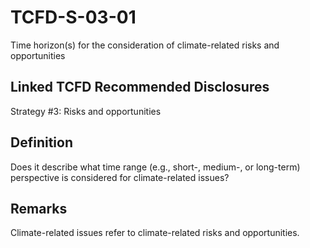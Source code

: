 # TCFD-S-03-01

Time horizon(s) for the consideration of climate-related risks and opportunities

## Linked TCFD Recommended Disclosures

Strategy #3: Risks and opportunities

## Definition

Does it describe what time range (e.g., short-, medium-, or long-term) perspective is considered for climate-related issues?

## Remarks

Climate-related issues refer to climate-related risks and opportunities.
